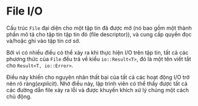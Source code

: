 # File I/O

Cấu trúc `File` đại diện cho một tập tin đã được mở (nó bao gồm một thành phần mô tả cho tập tin tập tin đó (file descriptor)), 
và cung cấp quyền đọc và/hoặc ghi vào tập tin cơ sở.

Bởi vì có nhiều điều có thể xảy ra khi thực hiện I/O trên tập tin, 
tất cả các phương thức của `File` đều trả về kiểu `io::Result<T>`, 
đó là một tên viết tắt cho `Result<T, io::Error>`.

Điều này khiến cho nguyên nhân thất bại của tất cả các hoạt động I/O trở nên rõ ràng(*explicit*). 
Nhờ điều này, lập trình viên có thể thấy được tất cả các đường dẫn file xảy ra lỗi và 
được khuyến khích xử lý chúng một cách chủ động.